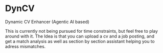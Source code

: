 # DynCV
Dynamic CV Enhancer (Agentic AI based)

This is currently not being pursued for time constraints, but feel free to play around with it. 
The Idea is that you can upload a cv and a job posting, and get a match analysis as well as section by section assistant helping you to adress mismatches. 
